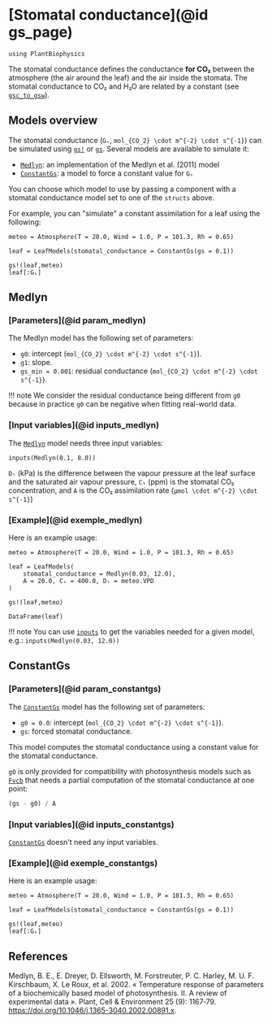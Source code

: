 # [Stomatal conductance](@id gs_page)

```@setup usepkg
using PlantBiophysics
```

The stomatal conductance defines the conductance **for CO₂** between the atmosphere (the air around the leaf) and the air inside the stomata. The stomatal conductance to CO₂ and H₂O are related by a constant (see [`gsc_to_gsw`](@ref)).

## Models overview

The stomatal conductance (`Gₛ`, ``mol_{CO_2} \cdot m^{-2} \cdot s^{-1}``) can be simulated using [`gs!`](@ref) or [`gs`](@ref). Several models are available to simulate it:

- [`Medlyn`](@ref): an implementation of the Medlyn et al. (2011) model
- [`ConstantGs`](@ref): a model to force a constant value for `Gₛ`

You can choose which model to use by passing a component with a stomatal conductance model set to one of the `structs` above.

For example, you can "simulate" a constant assimilation for a leaf using the following:

```@example usepkg
meteo = Atmosphere(T = 20.0, Wind = 1.0, P = 101.3, Rh = 0.65)

leaf = LeafModels(stomatal_conductance = ConstantGs(gs = 0.1))

gs!(leaf,meteo)
leaf[:Gₛ]
```

## Medlyn

### [Parameters](@id param_medlyn)

The Medlyn model has the following set of parameters:

- `g0`: intercept (``mol_{CO_2} \cdot m^{-2} \cdot s^{-1}``).
- `g1`: slope.
- `gs_min = 0.001`: residual conductance (``mol_{CO_2} \cdot m^{-2} \cdot s^{-1}``).

!!! note
    We consider the residual conductance being different from `g0` because in practice `g0` can be negative when fitting real-world data.

### [Input variables](@id inputs_medlyn)

The [`Medlyn`](@ref) model needs three input variables:

```@example usepkg
inputs(Medlyn(0.1, 8.0))
```

`Dₗ` (kPa) is the difference between the vapour pressure at the leaf surface and the saturated air vapour pressure, `Cₛ` (ppm) is the stomatal CO₂ concentration, and `A` is the CO₂ assimilation rate (``μmol \cdot m^{-2} \cdot s^{-1}``)

### [Example](@id exemple_medlyn)

Here is an example usage:

```@example usepkg
meteo = Atmosphere(T = 20.0, Wind = 1.0, P = 101.3, Rh = 0.65)

leaf = LeafModels(
    stomatal_conductance = Medlyn(0.03, 12.0),
    A = 20.0, Cₛ = 400.0, Dₗ = meteo.VPD
)

gs!(leaf,meteo)

DataFrame(leaf)
```

!!! note
    You can use [`inputs`](@ref) to get the variables needed for a given model, e.g.: `inputs(Medlyn(0.03, 12.0))`

## ConstantGs

### [Parameters](@id param_constantgs)

The [`ConstantGs`](@ref) model has the following set of parameters:

- `g0 = 0.0`: intercept (``mol_{CO_2} \cdot m^{-2} \cdot s^{-1}``).
- `gs`: forced stomatal conductance.

This model computes the stomatal conductance using a constant value for the stomatal conductance.

`g0` is only provided for compatibility with photosynthesis models such as [`Fvcb`](@ref) that needs a partial computation of the stomatal conductance at one point:

```julia
(gs - g0) / A
```

### [Input variables](@id inputs_constantgs)

[`ConstantGs`](@ref) doesn't need any input variables.

### [Example](@id exemple_constantgs)

Here is an example usage:

```@example usepkg
meteo = Atmosphere(T = 20.0, Wind = 1.0, P = 101.3, Rh = 0.65)

leaf = LeafModels(stomatal_conductance = ConstantGs(gs = 0.1))

gs!(leaf,meteo)
leaf[:Gₛ]
```

## References

Medlyn, B. E., E. Dreyer, D. Ellsworth, M. Forstreuter, P. C. Harley, M. U. F. Kirschbaum,
X. Le Roux, et al. 2002. « Temperature response of parameters of a biochemically based model
of photosynthesis. II. A review of experimental data ». Plant, Cell & Environment 25 (9): 1167‑79.
<https://doi.org/10.1046/j.1365-3040.2002.00891.x>.
